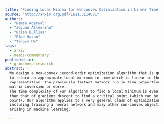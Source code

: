 ```yaml
---
title: "Finding Local Minima for Nonconvex Optimization in Linear Time"
source: "http://arxiv.org/pdf/1611.01146v1"
authors:
  - "Naman Agarwal"
  - "Zeyuan Allen-Zhu"
  - "Brian Bullins"
  - "Elad Hazan"
  - "Tengyu Ma"
tags:
  - arxiv
  - needs-commentary
published_in:
  - grimsheep-research
abstract: |
  We design a non-convex second-order optimization algorithm that is guaranteed
  to return an approximate local minimum in time which is linear in the input
  representation. The previously fastest methods run in time proportional to
  matrix inversion or worse.
  The time complexity of our algorithm to find a local minimum is even faster
  than that of gradient descent to find a critical point (which can be a saddle
  point). Our algorithm applies to a very general class of optimization problems
  including training a neural network and many other non-convex objectives
  arising in machine learning.
  
---
```

